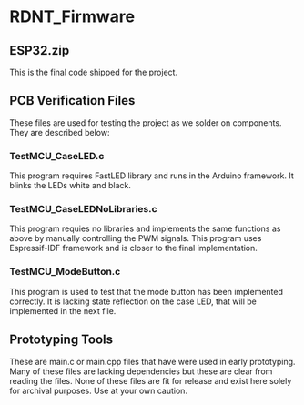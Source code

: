 # RDNT_Firmware


## ESP32.zip

This is the final code shipped for the project.

## PCB Verification Files

These files are used for testing the project as we solder on components. They are described below:

### TestMCU_CaseLED.c
This program requires FastLED library and runs in the Arduino framework. It blinks the LEDs white and black.

### TestMCU_CaseLEDNoLibraries.c
This program requies no libraries and implements the same functions as above by manually controlling the PWM signals. This program uses Espressif-IDF framework and is closer to the final implementation.

### TestMCU_ModeButton.c
This program is used to test that the mode button has been implemented correctly. It is lacking state reflection on the case LED, that will be implemented in the next file.


## Prototyping Tools

These are main.c or main.cpp files that have were used in early prototyping. Many of these files are lacking dependencies but these are clear from reading the files. None of these files are fit for release and exist here solely for archival purposes. Use at your own caution.
